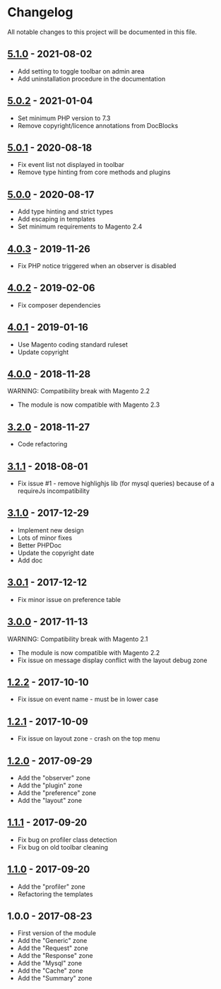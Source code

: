 # Changelog

All notable changes to this project will be documented in this file.

## [5.1.0] - 2021-08-02
[5.1.0]: https://github.com/Smile-SA/magento2-module-debug-toolbar/compare/5.0.2...5.1.0

- Add setting to toggle toolbar on admin area
- Add uninstallation procedure in the documentation

## [5.0.2] - 2021-01-04
[5.0.2]: https://github.com/Smile-SA/magento2-module-debug-toolbar/compare/5.0.1...5.0.2

- Set minimum PHP version to 7.3
- Remove copyright/licence annotations from DocBlocks

## [5.0.1] - 2020-08-18
[5.0.1]: https://github.com/Smile-SA/magento2-module-debug-toolbar/compare/5.0.0...5.0.1

- Fix event list not displayed in toolbar
- Remove type hinting from core methods and plugins

## [5.0.0] - 2020-08-17
[5.0.0]: https://github.com/Smile-SA/magento2-module-debug-toolbar/compare/4.0.3...5.0.0

- Add type hinting and strict types
- Add escaping in templates
- Set minimum requirements to Magento 2.4

## [4.0.3] - 2019-11-26
[4.0.3]: https://github.com/Smile-SA/magento2-module-debug-toolbar/compare/4.0.2...4.0.3

- Fix PHP notice triggered when an observer is disabled

## [4.0.2] - 2019-02-06
[4.0.2]: https://github.com/Smile-SA/magento2-module-debug-toolbar/compare/4.0.1...4.0.2

- Fix composer dependencies

## [4.0.1] - 2019-01-16
[4.0.1]: https://github.com/Smile-SA/magento2-module-debug-toolbar/compare/4.0.0...4.0.1

- Use Magento coding standard ruleset
- Update copyright

## [4.0.0] - 2018-11-28
[4.0.0]: https://github.com/Smile-SA/magento2-module-debug-toolbar/compare/3.2.0...4.0.0

WARNING: Compatibility break with Magento 2.2

- The module is now compatible with Magento 2.3

## [3.2.0] - 2018-11-27
[3.2.0]: https://github.com/Smile-SA/magento2-module-debug-toolbar/compare/3.1.1...3.2.0

- Code refactoring

## [3.1.1] - 2018-08-01
[3.1.1]: https://github.com/Smile-SA/magento2-module-debug-toolbar/compare/3.1.0...3.1.1

- Fix issue #1 - remove highlighjs lib (for mysql queries) because of a requireJs incompatibility

## [3.1.0] - 2017-12-29
[3.1.0]: https://github.com/Smile-SA/magento2-module-debug-toolbar/compare/3.0.1...3.1.0

- Implement new design
- Lots of minor fixes
- Better PHPDoc
- Update the copyright date
- Add doc

## [3.0.1] - 2017-12-12
[3.0.1]: https://github.com/Smile-SA/magento2-module-debug-toolbar/compare/3.0.0...3.0.1

- Fix minor issue on preference table

## [3.0.0] - 2017-11-13
[3.0.0]: https://github.com/Smile-SA/magento2-module-debug-toolbar/compare/1.2.2...3.0.0

WARNING: Compatibility break with Magento 2.1

- The module is now compatible with Magento 2.2
- Fix issue on message display conflict with the layout debug zone

## [1.2.2] - 2017-10-10
[1.2.2]: https://github.com/Smile-SA/magento2-module-debug-toolbar/compare/1.2.1...1.2.2

- Fix issue on event name - must be in lower case

## [1.2.1] - 2017-10-09
[1.2.1]: https://github.com/Smile-SA/magento2-module-debug-toolbar/compare/1.2.0...1.2.1

- Fix issue on layout zone - crash on the top menu

## [1.2.0] - 2017-09-29
[1.2.0]: https://github.com/Smile-SA/magento2-module-debug-toolbar/compare/1.1.1...1.2.0

- Add the "observer" zone
- Add the "plugin" zone
- Add the "preference" zone
- Add the "layout" zone
  
## [1.1.1] - 2017-09-20
[1.1.1]: https://github.com/Smile-SA/magento2-module-debug-toolbar/compare/1.1.0...1.1.1

- Fix bug on profiler class detection
- Fix bug on old toolbar cleaning
  
## [1.1.0] - 2017-09-20
[1.1.0]: https://github.com/Smile-SA/magento2-module-debug-toolbar/compare/1.0.0...1.1.0

- Add the "profiler" zone
- Refactoring the templates

## 1.0.0 - 2017-08-23

- First version of the module
- Add the "Generic" zone
- Add the "Request" zone
- Add the "Response" zone
- Add the "Mysql" zone
- Add the "Cache" zone
- Add the "Summary" zone
